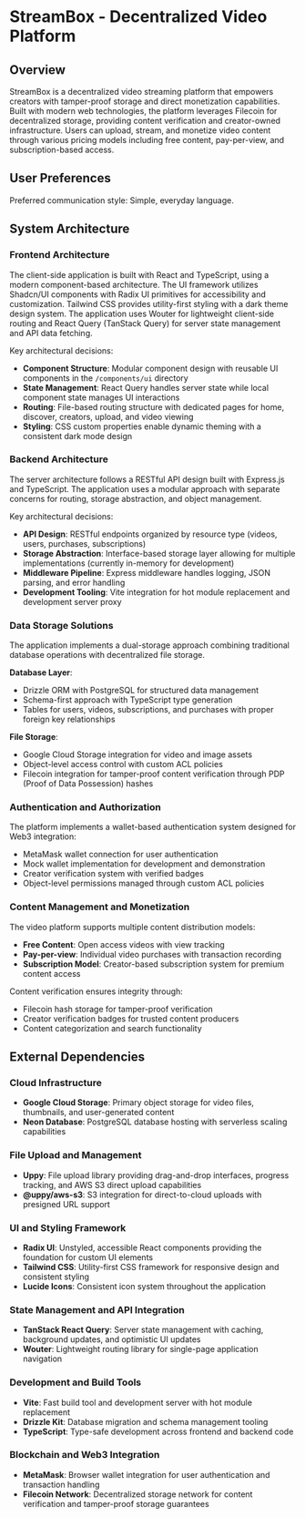 # StreamBox - Decentralized Video Platform

## Overview

StreamBox is a decentralized video streaming platform that empowers creators with tamper-proof storage and direct monetization capabilities. Built with modern web technologies, the platform leverages Filecoin for decentralized storage, providing content verification and creator-owned infrastructure. Users can upload, stream, and monetize video content through various pricing models including free content, pay-per-view, and subscription-based access.

## User Preferences

Preferred communication style: Simple, everyday language.

## System Architecture

### Frontend Architecture
The client-side application is built with React and TypeScript, using a modern component-based architecture. The UI framework utilizes Shadcn/UI components with Radix UI primitives for accessibility and customization. Tailwind CSS provides utility-first styling with a dark theme design system. The application uses Wouter for lightweight client-side routing and React Query (TanStack Query) for server state management and API data fetching.

Key architectural decisions:
- **Component Structure**: Modular component design with reusable UI components in the `/components/ui` directory
- **State Management**: React Query handles server state while local component state manages UI interactions
- **Routing**: File-based routing structure with dedicated pages for home, discover, creators, upload, and video viewing
- **Styling**: CSS custom properties enable dynamic theming with a consistent dark mode design

### Backend Architecture
The server architecture follows a RESTful API design built with Express.js and TypeScript. The application uses a modular approach with separate concerns for routing, storage abstraction, and object management.

Key architectural decisions:
- **API Design**: RESTful endpoints organized by resource type (videos, users, purchases, subscriptions)
- **Storage Abstraction**: Interface-based storage layer allowing for multiple implementations (currently in-memory for development)
- **Middleware Pipeline**: Express middleware handles logging, JSON parsing, and error handling
- **Development Tooling**: Vite integration for hot module replacement and development server proxy

### Data Storage Solutions
The application implements a dual-storage approach combining traditional database operations with decentralized file storage.

**Database Layer**:
- Drizzle ORM with PostgreSQL for structured data management
- Schema-first approach with TypeScript type generation
- Tables for users, videos, subscriptions, and purchases with proper foreign key relationships

**File Storage**:
- Google Cloud Storage integration for video and image assets
- Object-level access control with custom ACL policies
- Filecoin integration for tamper-proof content verification through PDP (Proof of Data Possession) hashes

### Authentication and Authorization
The platform implements a wallet-based authentication system designed for Web3 integration:
- MetaMask wallet connection for user authentication
- Mock wallet implementation for development and demonstration
- Creator verification system with verified badges
- Object-level permissions managed through custom ACL policies

### Content Management and Monetization
The video platform supports multiple content distribution models:
- **Free Content**: Open access videos with view tracking
- **Pay-per-view**: Individual video purchases with transaction recording
- **Subscription Model**: Creator-based subscription system for premium content access

Content verification ensures integrity through:
- Filecoin hash storage for tamper-proof verification
- Creator verification badges for trusted content producers
- Content categorization and search functionality

## External Dependencies

### Cloud Infrastructure
- **Google Cloud Storage**: Primary object storage for video files, thumbnails, and user-generated content
- **Neon Database**: PostgreSQL database hosting with serverless scaling capabilities

### File Upload and Management
- **Uppy**: File upload library providing drag-and-drop interfaces, progress tracking, and AWS S3 direct upload capabilities
- **@uppy/aws-s3**: S3 integration for direct-to-cloud uploads with presigned URL support

### UI and Styling Framework
- **Radix UI**: Unstyled, accessible React components providing the foundation for custom UI elements
- **Tailwind CSS**: Utility-first CSS framework for responsive design and consistent styling
- **Lucide Icons**: Consistent icon system throughout the application

### State Management and API Integration
- **TanStack React Query**: Server state management with caching, background updates, and optimistic UI updates
- **Wouter**: Lightweight routing library for single-page application navigation

### Development and Build Tools
- **Vite**: Fast build tool and development server with hot module replacement
- **Drizzle Kit**: Database migration and schema management tooling
- **TypeScript**: Type-safe development across frontend and backend code

### Blockchain and Web3 Integration
- **MetaMask**: Browser wallet integration for user authentication and transaction handling
- **Filecoin Network**: Decentralized storage network for content verification and tamper-proof storage guarantees